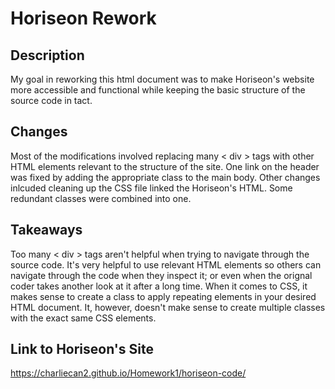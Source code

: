 # Horiseon Rework

## Description

My goal in reworking this html document was to make Horiseon's website more accessible and functional while keeping the basic structure of the source code in tact.

## Changes

Most of the modifications involved replacing many < div > tags with other HTML elements relevant to the structure of the site. One link on the header was fixed by adding the appropriate class to the main body. Other changes inlcuded cleaning up the CSS file linked the Horiseon's HTML. Some redundant classes were combined into one.

## Takeaways

Too many < div > tags aren't helpful when trying to navigate through the source code. It's very helpful to use relevant HTML elements so others can navigate through the code when they inspect it; or even when the orignal coder takes another look at it after a long time. When it comes to CSS, it makes sense to create a class to apply repeating elements in your desired HTML document. It, however, doesn't make sense to create multiple classes with the exact same CSS elements.

## Link to Horiseon's Site
https://charliecan2.github.io/Homework1/horiseon-code/